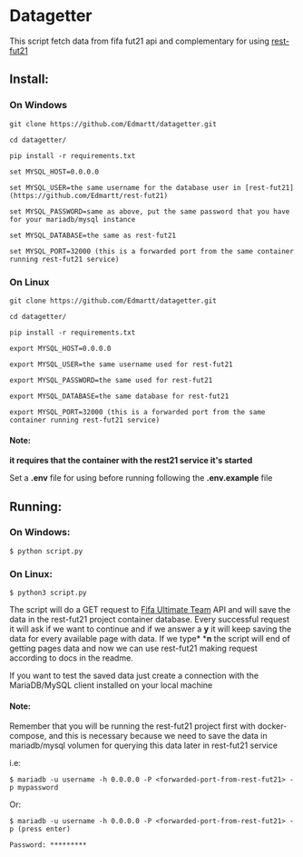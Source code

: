 # Datagetter

This script fetch data from fifa fut21 api and complementary for using [rest-fut21](https://github.com/Edmartt/rest-fut21)

## Install:

### On Windows

```
git clone https://github.com/Edmartt/datagetter.git
```

```
cd datagetter/
```

```
pip install -r requirements.txt
```

```
set MYSQL_HOST=0.0.0.0
```

```set MYSQL_USER=the same username for the database user in [rest-fut21](https://github.com/Edmartt/rest-fut21)```

```set MYSQL_PASSWORD=same as above, put the same password that you have for your mariadb/mysql instance```

```set MYSQL_DATABASE=the same as rest-fut21```

```set MYSQL_PORT=32000 (this is a forwarded port from the same container running rest-fut21 service)```


### On Linux

```
git clone https://github.com/Edmartt/datagetter.git
```
```
cd datagetter/
```

```
pip install -r requirements.txt
```

```
export MYSQL_HOST=0.0.0.0
```

```export MYSQL_USER=the same username used for rest-fut21```
    
```export MYSQL_PASSWORD=the same used for rest-fut21```

```export MYSQL_DATABASE=the same database for rest-fut21```

```export MYSQL_PORT=32000 (this is a forwarded port from the same container running rest-fut21 service)```

#### Note:

**it requires that the container with the rest21 service it's started**
	

Set a **.env** file for using before running following the **.env.example** file

## Running:

   ### On Windows:

    $ python script.py

   ### On Linux:
    
    $ python3 script.py
  
   The script will do a GET request to [Fifa Ultimate Team](https://futdb.app/api) API and will save the data in the rest-fut21 project container database. Every successful request it will ask if we want to continue and if we answer a **y** it will keep saving the data for every available page with data. If we type* ***n** the script will end of getting pages data and now we can use rest-fut21 making request according to docs in the readme.

If you want to test the saved data just create a connection with the MariaDB/MySQL client installed on your local machine 

#### Note:

Remember that you will be running the rest-fut21 project first with docker-compose, and this is necessary because we need to save the data in mariadb/mysql volumen for querying this data later in rest-fut21 service

i.e:


    $ mariadb -u username -h 0.0.0.0 -P <forwarded-port-from-rest-fut21> -p mypassword

Or:

    $ mariadb -u username -h 0.0.0.0 -P <forwarded-port-from-rest-fut21> -p (press enter)

    Password: *********
